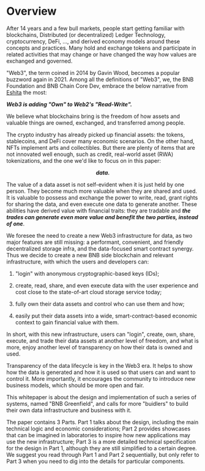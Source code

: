 # Overview

After 14 years and a few bull markets, people start getting familiar
with blockchains, Distributed (or decentralized) Ledger Technology,
cryptocurrency, DeFi, ..., and derived economy models around these
concepts and practices. Many hold and exchange tokens and participate in
related activities that may change or have changed the way how values
are exchanged and governed.

"Web3", the term coined in 2014 by Gavin Wood, becomes a popular
buzzword again in 2021. Among all the definitions of "Web3", we, the BNB
Foundation and BNB Chain Core Dev, embrace the below narrative
from [Eshita](https://eshita.mirror.xyz/H5bNIXATsWUv_QbbEz6lckYcgAa2rhXEPDRkecOlCOI)
the most:

***Web3 is adding "Own" to Web2's "Read-Write".***

We believe what blockchains bring is the freedom of how assets and
valuable things are owned, exchanged, and transferred among people.

The crypto industry has already picked up financial assets: the tokens,
stablecoins, and DeFi cover many economic scenarios. On the other hand,
NFTs implement arts and collectibles. But there are plenty of items that
are not innovated well enough, such as credit, real-world asset (RWA)
tokenizations, and the one we'd like to focus on in this paper:

<div align="center"><strong><i>data.</i></strong></div>

The value of a data asset is not self-evident when it is just held by
one person. They become much more valuable when they are shared and
used. It is valuable to possess and exchange the power to write, read,
grant rights for sharing the data, and even execute one data to generate
another. These abilities have derived value with financial traits: they
are tradable and ***the trades can generate even more value and benefit
the two parties, instead of one***.

We foresee the need to create a new Web3 infrastructure for data, as two
major features are still missing: a performant, convenient, and friendly
decentralized storage infra, and the data-focused smart contract
synergy. Thus we decide to create a new BNB side blockchain and relevant
infrastructure, with which the users and developers can:

1. "login" with anonymous cryptographic-based keys (IDs);

2. create, read, share, and even execute data with the user experience and cost close to the state-of-art cloud storage
   service today;

3. fully own their data assets and control who can use them and how;

4. easily put their data assets into a wide, smart-contract-based economic context to gain financial value with them.

In short, with this new infrastructure, users can "login", create, own,
share, execute, and trade their data assets at another level of freedom,
and what is more, enjoy another level of transparency on how their data
is owned and used.

Transparency of the data lifecycle is key in the Web3 era. It helps to
show how the data is generated and how it is used so that users can and
want to control it. More importantly, it encourages the community to
introduce new business models, which should be more open and fair.

This whitepaper is about the design and implementation of such a series
of systems, named "BNB Greenfield", and calls for more "buidlers" to
build their own data infrastructure and business with it.

The paper contains 3 Parts. Part 1 talks about the design, including the
main technical logic and economic considerations; Part 2 provides
showcases that can be imagined in laboratories to inspire how new
applications may use the new infrastructure; Part 3 is a more detailed
technical specification for the design in Part 1, although they are
still simplified to a certain degree. We suggest you read through Part 1
and Part 2 sequentially, but only refer to Part 3 when you need to dig
into the details for particular components.
